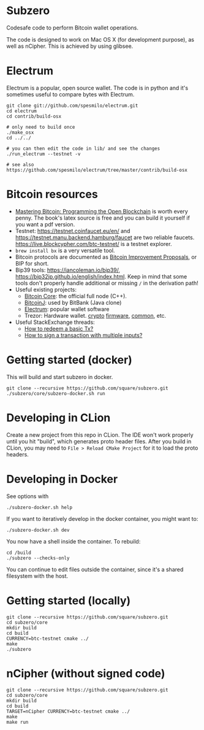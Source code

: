 # Subzero

Codesafe code to perform Bitcoin wallet operations.

The code is designed to work on Mac OS X (for development purpose), as well as
nCipher. This is achieved by using glibsee.

# Electrum
Electrum is a popular, open source wallet. The code is in python and it's sometimes useful
to compare bytes with Electrum.

    git clone git://github.com/spesmilo/electrum.git
    cd electrum
    cd contrib/build-osx

    # only need to build once
    ./make_osx
    cd ../../

    # you can then edit the code in lib/ and see the changes
    ./run_electrum --testnet -v

    # see also https://github.com/spesmilo/electrum/tree/master/contrib/build-osx

# Bitcoin resources
- [Mastering Bitcoin: Programming the Open Blockchain](https://www.amazon.com/Mastering-Bitcoin-Programming-Open-Blockchain/dp/1491954388/) is worth every penny. The book's latex source is free and you can build it yourself if you want a pdf version.
- Testnet: https://testnet.coinfaucet.eu/en/ and https://testnet.manu.backend.hamburg/faucet are two reliable faucets. https://live.blockcypher.com/btc-testnet/ is a testnet explorer.
- `brew install bx` is a very versatile tool.
- Bitcoin protocols are documented as [Bitcoin Improvement Proposals](https://github.com/bitcoin/bips), or BIP for short.
- Bip39 tools: https://iancoleman.io/bip39/, https://bip32jp.github.io/english/index.html. Keep in mind that some tools don't properly handle additional or missing `/` in the derivation path!
- Useful existing projects:
  - [Bitcoin Core](https://github.com/bitcoin/bitcoin/): the official full node (C++).
  - [BitcoinJ](https://github.com/bitcoinj/bitcoinj): used by BitBank (Java clone)
  - [Electrum](https://github.com/spesmilo/electrum): popular wallet software
  - Trezor: Hardware wallet.  [crypto](https://github.com/trezor/trezor-crypto) [firmware](https://github.com/trezor/trezor-mcu/tree/master/firmware), [common](https://github.com/trezor/trezor-common), etc.
- Useful StackExchange threads:
  - [How to redeem a basic Tx?](https://bitcoin.stackexchange.com/questions/3374/how-to-redeem-a-basic-tx)
  - [How to sign a transaction with multiple inputs?](https://bitcoin.stackexchange.com/questions/41209/how-to-sign-a-transaction-with-multiple-inputs/41226#41226)

# Getting started (docker)
This will build and start subzero in docker.

    git clone --recursive https://github.com/square/subzero.git
    ./subzero/core/subzero-docker.sh run

# Developing in CLion
Create a new project from this repo in CLion.
The IDE won't work properly until you hit "build", which generates proto header
files.  After you build in CLion, you may need to `File > Reload CMake Project`
for it to load the proto headers.

# Developing in Docker
See options with

    ./subzero-docker.sh help

If you want to iteratively develop in the docker container, you might want to:

    ./subzero-docker.sh dev

You now have a shell inside the container.
To rebuild:

    cd /build
    ./subzero --checks-only

You can continue to edit files outside the container, since it's a shared
filesystem with the host.

# Getting started (locally)

    git clone --recursive https://github.com/square/subzero.git
    cd subzero/core
    mkdir build
    cd build
    CURRENCY=btc-testnet cmake ../
    make
    ./subzero

# nCipher (without signed code)

    git clone --recursive https://github.com/square/subzero.git
    cd subzero/core
    mkdir build
    cd build
    TARGET=nCipher CURRENCY=btc-testnet cmake ../
    make
    make run
